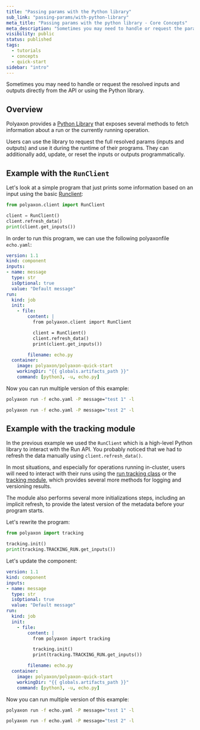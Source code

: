 ```yaml
---
title: "Passing params with the Python library"
sub_link: "passing-params/with-python-library"
meta_title: "Passing params with the python library - Core Concepts"
meta_description: "Sometimes you may need to handle or request the parameters directly from the API or using the Python library."
visibility: public
status: published
tags:
  - tutorials
  - concepts
  - quick-start
sidebar: "intro"
---
```


Sometimes you may need to handle or request the resolved inputs and outputs directly from the API or using the Python library.

## Overview

Polyaxon provides a [Python Library](/docs/core/python-library/polyaxon-client/) that exposes several methods to fetch information about a run or the currently running operation.

Users can use the library to request the full resolved params (inputs and outputs) and use it during the runtime of their programs. They can additionally add, update,
or reset the inputs or outputs programmatically.

## Example with the `RunClient`

Let's look at a simple program that just prints some information based on an input using the basic [Runclient](/docs/core/python-library/run-client/):

```python
from polyaxon.client import RunClient

client = RunClient()
client.refresh_data()
print(client.get_inputs())
```

In order to run this program, we can use the following polyaxonfile `echo.yaml`:


```yaml
version: 1.1
kind: component
inputs:
- name: message
  type: str
  isOptional: true
  value: "Default message"
run:
  kind: job
  init:
    - file:
        content: |
          from polyaxon.client import RunClient

          client = RunClient()
          client.refresh_data()
          print(client.get_inputs())

        filename: echo.py
  container:
    image: polyaxon/polyaxon-quick-start
    workingDir: "{{ globals.artifacts_path }}"
    command: [python3, -u, echo.py]
```

Now you can run multiple version of this example:

```bash
polyaxon run -f echo.yaml -P message="test 1" -l
```

```bash
polyaxon run -f echo.yaml -P message="test 2" -l
```

## Example with the tracking module

In the previous example we used the `RunClient` which is a high-level Python library to interact with the Run API.
You probably noticed that we had to refresh the data manually using `client.refresh_data()`.

In most situations, and especially for operations running in-cluster, users will need to interact with their runs using the [run tracking class](/docs/experimentation/tracking/client/) or the [tracking module](/docs/experimentation/tracking/module/),
which provides several more methods for logging and versioning results.

The module also performs several more initializations steps, including an implicit refresh, to provide the latest version of the metadata before your program starts.

Let's rewrite the program:

```python
from polyaxon import tracking

tracking.init()
print(tracking.TRACKING_RUN.get_inputs())
```

Let's update the component:


```yaml
version: 1.1
kind: component
inputs:
- name: message
  type: str
  isOptional: true
  value: "Default message"
run:
  kind: job
  init:
    - file:
        content: |
          from polyaxon import tracking

          tracking.init()
          print(tracking.TRACKING_RUN.get_inputs())

        filename: echo.py
  container:
    image: polyaxon/polyaxon-quick-start
    workingDir: "{{ globals.artifacts_path }}"
    command: [python3, -u, echo.py]
```

Now you can run multiple version of this example:

```bash
polyaxon run -f echo.yaml -P message="test 1" -l
```

```bash
polyaxon run -f echo.yaml -P message="test 2" -l
```
